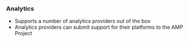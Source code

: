 ### Analytics

* Supports a number of analytics providers out of the box <!-- .element: class="fragment" -->
* Analytics providers can submit support for their platforms to the AMP Project <!-- .element: class="fragment" -->
